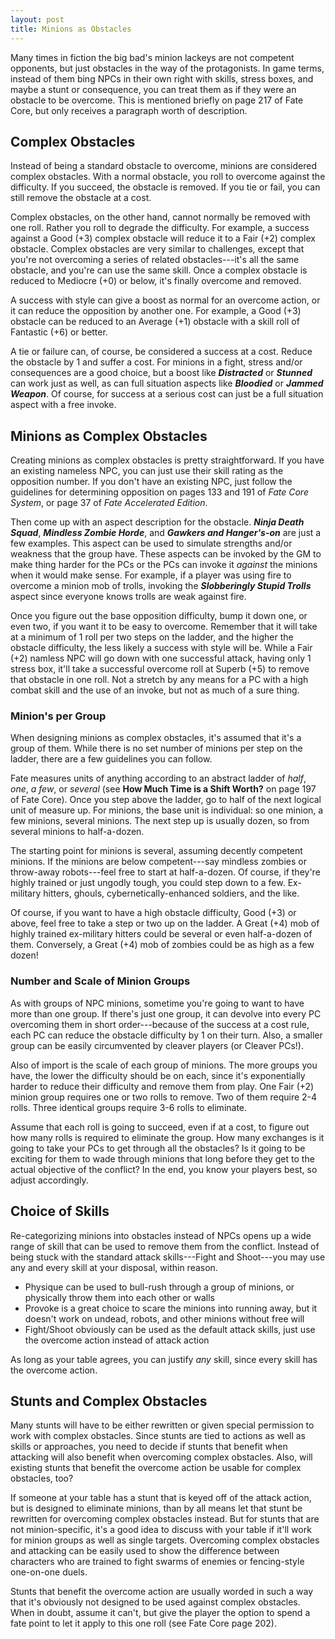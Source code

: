 ```yaml
---
layout: post
title: Minions as Obstacles
---
```


Many times in fiction the big bad's minion lackeys are not competent opponents, but just obstacles in the way of the protagonists. In game terms, instead of them bing NPCs in their own right with skills, stress boxes, and maybe a stunt or consequence, you can treat them as if they were an obstacle to be overcome. This is mentioned briefly on page 217 of Fate Core, but only receives a paragraph worth of description.

<!--more-->

## Complex Obstacles

Instead of being a standard obstacle to overcome, minions are considered complex obstacles. With a normal obstacle, you roll to overcome against the difficulty. If you succeed, the obstacle is removed. If you tie or fail, you can still remove the obstacle at a cost.

Complex obstacles, on the other hand, cannot normally be removed with one roll. Rather you roll to degrade the difficulty. For example, a success against a Good (+3) complex obstacle will reduce it to a Fair (+2) complex obstacle. Complex obstacles are very similar to challenges, except that you're not overcoming a series of related obstacles---it's all the same obstacle, and you're can use the same skill. Once a complex obstacle is reduced to Mediocre (+0) or below, it's finally overcome and removed.

A success with style can give a boost as normal for an overcome action, or it can reduce the opposition by another one. For example, a Good (+3) obstacle can be reduced to an Average (+1) obstacle with a skill roll of Fantastic (+6) or better.

A tie or failure can, of course, be considered a success at a cost. Reduce the obstacle by 1 and suffer a cost. For minions in a fight, stress and/or consequences are a good choice, but a boost like ***Distracted*** or ***Stunned*** can work just as well, as can full situation aspects like ***Bloodied*** or ***Jammed Weapon***. Of course, for success at a serious cost can just be a full situation aspect with a free invoke.

## Minions as Complex Obstacles

Creating minions as complex obstacles is pretty straightforward. If you have an existing nameless NPC, you can just use their skill rating as the opposition number. If you don't have an existing NPC, just follow the guidelines for determining opposition on pages 133 and 191 of *Fate Core System*, or page 37 of *Fate Accelerated Edition*.

Then come up with an aspect description for the obstacle. ***Ninja Death Squad***, ***Mindless Zombie Horde***, and ***Gawkers and Hanger's-on*** are just a few examples. This aspect can be used to simulate strengths and/or weakness that the group have. These aspects can be invoked by the GM to make thing harder for the PCs or the PCs can invoke it *against* the minions when it would make sense. For example, if a player was using fire to overcome a minion mob of trolls, invoking the ***Slobberingly Stupid Trolls*** aspect since everyone knows trolls are weak against fire.

Once you figure out the base opposition difficulty, bump it down one, or even two, if you want it to be easy to overcome. Remember that it will take at a minimum of 1 roll per two steps on the ladder, and the higher the obstacle difficulty, the less likely a success with style will be. While a Fair (+2) namless NPC will go down with one successful attack, having only 1 stress box, it'll take a successful overcome roll at Superb (+5) to remove that obstacle in one roll. Not a stretch by any means for a PC with a high combat skill and the use of an invoke, but not as much of a sure thing.

### Minion's per Group

When designing minions as complex obstacles, it's assumed that it's a group of them. While there is no set number of minions per step on the ladder, there are a few guidelines you can follow.

Fate measures units of anything according to an abstract ladder of *half*, *one*, *a few*, or *several* (see **How Much Time is a Shift Worth?** on page 197 of Fate Core).  Once you step above the ladder, go to half of the next logical unit of measure up. For minions, the base unit is individual: so one minion, a few minions, several minions. The next step up is usually dozen, so from several minions to half-a-dozen.

The starting point for minions is several, assuming decently competent minions. If the minions are below competent---say mindless zombies or throw-away robots---feel free to start at half-a-dozen. Of course, if they're highly trained or just ungodly tough, you could step down to a few. Ex-military hitters, ghouls, cybernetically-enhanced soldiers, and the like. 

Of course, if you want to have a high obstacle difficulty, Good (+3) or above, feel free to take a step or two up on the ladder. A Great (+4) mob of highly trained ex-military hitters could be several or even half-a-dozen of them. Conversely, a Great (+4) mob of zombies could be as high as a few dozen!

### Number and Scale of Minion Groups

As with groups of NPC minions, sometime you're going to want to have more than one group. If there's just one group, it can devolve into every PC overcoming them in short order---because of the success at a cost rule, each PC can reduce the obstacle difficulty by 1 on their turn. Also, a smaller group can be easily circumvented by cleaver players (or Cleaver PCs!). 

Also of import is the scale of each group of minions. The more groups you have, the lower the difficulty should be on each, since it's exponentially harder to reduce their difficulty and remove them from play. One Fair (+2) minion group requires one or two rolls to remove. Two of them require 2-4 rolls. Three identical groups require 3-6 rolls to eliminate.

Assume that each roll is going to succeed, even if at a cost, to figure out how many rolls is required to eliminate the group. How many exchanges is it going to take your PCs to get through all the obstacles? Is it going to be exciting for them to wade through minions that long before they get to the actual objective of the conflict? In the end, you know your players best, so adjust accordingly.

## Choice of Skills

Re-categorizing minions into obstacles instead of NPCs opens up a wide range of skill that can be used to remove them from the conflict. Instead of being stuck with the standard attack skills---Fight and Shoot---you may use any and every skill at your disposal, within reason.

* Physique can be used to bull-rush through a group of minions, or physically throw them into each other or walls
* Provoke is a great choice to scare the minions into running away, but it doesn't work on undead, robots, and other minions without free will
* Fight/Shoot obviously can be used as the default attack skills, just use the overcome action instead of attack action

As long as your table agrees, you can justify *any* skill, since every skill has the overcome action.

## Stunts and Complex Obstacles
Many stunts will have to be either rewritten or given special permission to work with complex obstacles. Since stunts are tied to actions as well as skills or approaches, you need to decide if stunts that benefit when attacking will also benefit when overcoming complex obstacles. Also, will existing stunts that benefit the overcome action be usable for complex obstacles, too?

If someone at your table has a stunt that is keyed off of the attack action, but is designed to eliminate minions, than by all means let that stunt be rewritten for overcoming complex obstacles instead. But for stunts that are not minion-specific, it's a good idea to discuss with your table if it'll work for minion groups as well as single targets. Overcoming complex obstacles and attacking can be easily used to show the difference between characters who are trained to fight swarms of enemies or fencing-style one-on-one duels.

Stunts that benefit the overcome action are usually worded in such a way that it's obviously not designed to be used against complex obstacles. When in doubt, assume it can't, but give the player the option to spend a fate point to let it apply to this one roll (see Fate Core page 202).
